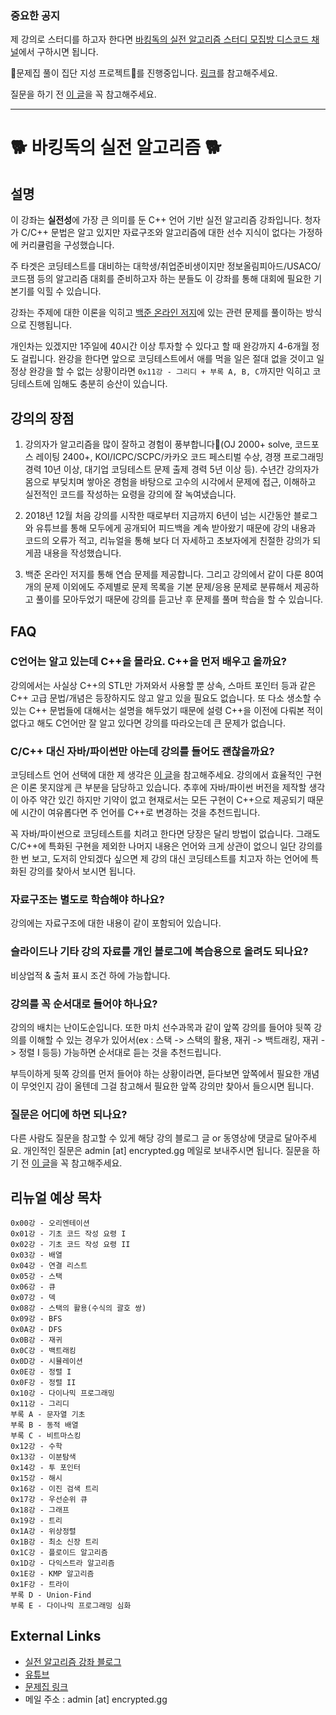 ### 중요한 공지
 
제 강의로 스터디를 하고자 한다면 [바킹독의 실전 알고리즘 스터디 모집방 디스코드 채널](https://discord.gg/uUVuFvrXyz)에서 구하시면 됩니다.

📡문제집 풀이 집단 지성 프로젝트📡를 진행중입니다. [링크](docs/solution-request.md)를 참고해주세요.

질문을 하기 전 [이 글](docs/how-to-ask.md)을 꼭 참고해주세요.

---
 
# 🐕 바킹독의 실전 알고리즘 🐕
 
## 설명

이 강좌는 **실전성**에 가장 큰 의미를 둔 C++ 언어 기반 실전 알고리즘 강좌입니다. 청자가 C/C++ 문법은 알고 있지만 자료구조와 알고리즘에 대한 선수 지식이 없다는 가정하에 커리큘럼을 구성했습니다. 

주 타겟은 코딩테스트를 대비하는 대학생/취업준비생이지만 정보올림피아드/USACO/코드잼 등의 알고리즘 대회를 준비하고자 하는 분들도 이 강좌를 통해 대회에 필요한 기본기를 익힐 수 있습니다.

강좌는 주제에 대한 이론을 익히고 [백준 온라인 저지](https://www.acmicpc.net/)에 있는 관련 문제를 풀이하는 방식으로 진행됩니다.

개인차는 있겠지만 1주일에 40시간 이상 투자할 수 있다고 할 때 완강까지 4-6개월 정도 걸립니다. 완강을 한다면 앞으로 코딩테스트에서 애를 먹을 일은 절대 없을 것이고 일정상 완강을 할 수 없는 상황이라면 `0x11강 - 그리디 + 부록 A, B, C`까지만 익히고 코딩테스트에 임해도 충분히 승산이 있습니다.

## 강의의 장점

1. 강의자가 알고리즘을 많이 잘하고 경험이 풍부합니다🤣(OJ 2000+ solve, 코드포스 레이팅 2400+, KOI/ICPC/SCPC/카카오 코드 페스티벌 수상, 경쟁 프로그래밍 경력 10년 이상, 대기업 코딩테스트 문제 출제 경력 5년 이상 등). 수년간 강의자가 몸으로 부딪치며 쌓아온 경험을 바탕으로 고수의 시각에서 문제에 접근, 이해하고 실전적인 코드를 작성하는 요령을 강의에 잘 녹여냈습니다.

2. 2018년 12월 처음 강의를 시작한 때로부터 지금까지 6년이 넘는 시간동안 블로그와 유튜브를 통해 모두에게 공개되어 피드백을 계속 받아왔기 때문에 강의 내용과 코드의 오류가 적고, 리뉴얼을 통해 보다 더 자세하고 초보자에게 친절한 강의가 되게끔 내용을 작성했습니다.

3. 백준 온라인 저지를 통해 연습 문제를 제공합니다. 그리고 강의에서 같이 다룬 80여개의 문제 이외에도 주제별로 문제 목록을 기본 문제/응용 문제로 분류해서 제공하고 풀이를 모아두었기 때문에 강의를 듣고난 후 문제를 풀며 학습을 할 수 있습니다.

## FAQ

### C언어는 알고 있는데 C++을 몰라요. C++을 먼저 배우고 올까요?
강의에서는 사실상 C++의 STL만 가져와서 사용할 뿐 상속, 스마트 포인터 등과 같은 C++ 고급 문법/개념은 등장하지도 않고 알고 있을 필요도 없습니다. 또 다소 생소할 수 있는 C++ 문법들에 대해서는 설명을 해두었기 때문에 설령 C++을 이전에 다뤄본 적이 없다고 해도 C언어만 잘 알고 있다면 강의를 따라오는데 큰 문제가 없습니다.

### C/C++ 대신 자바/파이썬만 아는데 강의를 들어도 괜찮을까요?
코딩테스트 언어 선택에 대한 제 생각은 [이 글](https://blog.encrypted.gg/965)을 참고해주세요. 강의에서 효율적인 구현은 이론 못지않게 큰 부분을 담당하고 있습니다. 추후에 자바/파이썬 버전을 제작할 생각이 아주 약간 있긴 하지만 기약이 없고 현재로서는 모든 구현이 C++으로 제공되기 때문에 시간이 여유롭다면 주 언어를 C++로 변경하는 것을 추천드립니다.

꼭 자바/파이썬으로 코딩테스트를 치려고 한다면 당장은 달리 방법이 없습니다. 그래도 C/C++에 특화된 구현을 제외한 나머지 내용은 언어와 크게 상관이 없으니 일단 강의를 한 번 보고, 도저히 안되겠다 싶으면 제 강의 대신 코딩테스트를 치고자 하는 언어에 특화된 강의를 찾아서 보시면 됩니다.

### 자료구조는 별도로 학습해야 하나요?
강의에는 자료구조에 대한 내용이 같이 포함되어 있습니다.

### 슬라이드나 기타 강의 자료를 개인 블로그에 복습용으로 올려도 되나요?
비상업적 & 출처 표시 조건 하에 가능합니다.

### 강의를 꼭 순서대로 들어야 하나요?
강의의 배치는 난이도순입니다. 또한 마치 선수과목과 같이 앞쪽 강의를 들어야 뒷쪽 강의를 이해할 수 있는 경우가 있어서(ex : 스택 -> 스택의 활용, 재귀 -> 백트래킹, 재귀 -> 정렬 I 등등) 가능하면 순서대로 듣는 것을 추천드립니다.

부득이하게 뒷쪽 강의를 먼저 들어야 하는 상황이라면, 듣다보면 앞쪽에서 필요한 개념이 무엇인지 감이 올텐데 그걸 참고해서 필요한 앞쪽 강의만 찾아서 들으시면 됩니다.

### 질문은 어디에 하면 되나요?
다른 사람도 질문을 참고할 수 있게 해당 강의 블로그 글 or 동영상에 댓글로 달아주세요. 개인적인 질문은 admin [at] encrypted.gg 메일로 보내주시면 됩니다. 질문을 하기 전 [이 글](docs/how-to-ask.md)을 꼭 참고해주세요.

## 리뉴얼 예상 목차
```
0x00강 - 오리엔테이션
0x01강 - 기초 코드 작성 요령 I
0x02강 - 기초 코드 작성 요령 II
0x03강 - 배열
0x04강 - 연결 리스트
0x05강 - 스택
0x06강 - 큐
0x07강 - 덱
0x08강 - 스택의 활용(수식의 괄호 쌍)
0x09강 - BFS
0x0A강 - DFS
0x0B강 - 재귀
0x0C강 - 백트래킹
0x0D강 - 시뮬레이션
0x0E강 - 정렬 I
0x0F강 - 정렬 II
0x10강 - 다이나믹 프로그래밍
0x11강 - 그리디
부록 A - 문자열 기초
부록 B - 동적 배열
부록 C - 비트마스킹
0x12강 - 수학
0x13강 - 이분탐색
0x14강 - 투 포인터
0x15강 - 해시
0x16강 - 이진 검색 트리
0x17강 - 우선순위 큐
0x18강 - 그래프
0x19강 - 트리
0x1A강 - 위상정렬
0x1B강 - 최소 신장 트리
0x1C강 - 플로이드 알고리즘
0x1D강 - 다익스트라 알고리즘
0x1E강 - KMP 알고리즘 
0x1F강 - 트라이
부록 D - Union-Find
부록 E - 다이나믹 프로그래밍 심화
```

## External Links

- [실전 알고리즘 강좌 블로그](https://blog.encrypted.gg/category/%EA%B0%95%EC%A2%8C/%EC%8B%A4%EC%A0%84%20%EC%95%8C%EA%B3%A0%EB%A6%AC%EC%A6%98)
- [유튜브](https://www.youtube.com/c/baaarkingdog)
- [문제집 링크](workbook.md)
- 메일 주소 : admin [at] encrypted.gg
 
